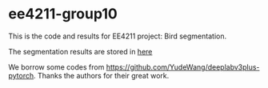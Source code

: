 # ee4211-group10
This is the code and results for EE4211 project: Bird segmentation. 

The segmentation results are stored in [here](https://github.com/RYY0722/ee4211-group10/tree/master/data/results/bird/Segmentation/deeplabv3plus_test_cls)

We borrow some codes from https://github.com/YudeWang/deeplabv3plus-pytorch. Thanks the authors for their great work. 
